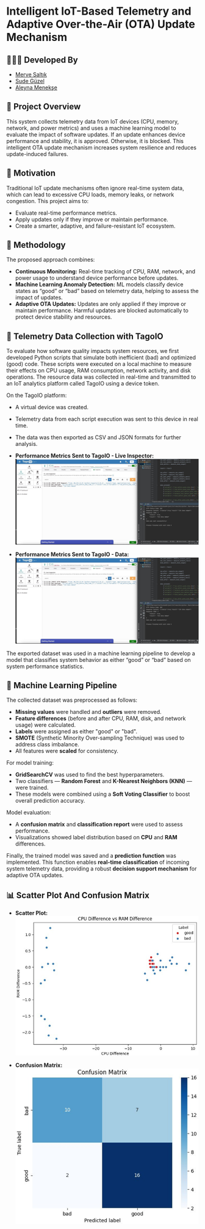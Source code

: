 # Intelligent IoT-Based Telemetry and Adaptive Over-the-Air (OTA) Update Mechanism

## 👩🏻‍💻 Developed By

- [Merve Saltık](https://github.com/mervesaltik)
- [Sude Güzel](https://github.com/sdgzl)
- [Aleyna Menekşe](https://github.com/Aleynamnks)  

## 🧠 Project Overview

This system collects telemetry data from IoT devices (CPU, memory, network, and power metrics) and uses a machine learning model to evaluate the impact of software updates. If an update enhances device performance and stability, it is approved. Otherwise, it is blocked. This intelligent OTA update mechanism increases system resilience and reduces update-induced failures.


## 🎯 Motivation

Traditional IoT update mechanisms often ignore real-time system data, which can lead to excessive CPU loads, memory leaks, or network congestion. This project aims to:
- Evaluate real-time performance metrics.
- Apply updates only if they improve or maintain performance.
- Create a smarter, adaptive, and failure-resistant IoT ecosystem.

## 🔬 Methodology

The proposed approach combines:
- **Continuous Monitoring:** Real-time tracking of CPU, RAM, network, and power usage to understand device performance before updates.
- **Machine Learning Anomaly Detection:** ML models classify device states as “good” or “bad” based on telemetry data, helping to assess the impact of updates.
- **Adaptive OTA Updates:** Updates are only applied if they improve or maintain performance. Harmful updates are blocked automatically to protect device stability and resources.

## 📡 Telemetry Data Collection with TagoIO

To evaluate how software quality impacts system resources, we first developed Python scripts that simulate both inefficient (bad) and optimized (good) code. These scripts were executed on a local machine to measure their effects on CPU usage, RAM consumption, network activity, and disk operations. The resource data was collected in real-time and transmitted to an IoT analytics platform called TagoIO using a device token.

On the TagoIO platform:
- A virtual device was created.
- Telemetry data from each script execution was sent to this device in real time.
- The data was then exported as CSV and JSON formats for further analysis.

- **Performance Metrics Sent to TagoIO - Live Inspector:**
![Performance Metrics Sent to TagoIO - Live Inspector](images/image1.jpeg)

- **Performance Metrics Sent to TagoIO - Data:**
![Performance Metrics Sent to TagoIO - Data](images/image1.jpeg)

The exported dataset was used in a machine learning pipeline to develop a model that classifies system behavior as either “good” or “bad” based on system performance statistics.

## 🤖 Machine Learning Pipeline

The collected dataset was preprocessed as follows:

- **Missing values** were handled and **outliers** were removed.
- **Feature differences** (before and after CPU, RAM, disk, and network usage) were calculated.
- **Labels** were assigned as either "good" or "bad".
- **SMOTE** (Synthetic Minority Over-sampling Technique) was used to address class imbalance.
- All features were **scaled** for consistency.

For model training:
- **GridSearchCV** was used to find the best hyperparameters.
- Two classifiers — **Random Forest** and **K-Nearest Neighbors (KNN)** — were trained.
- These models were combined using a **Soft Voting Classifier** to boost overall prediction accuracy.

Model evaluation:
- A **confusion matrix** and **classification report** were used to assess performance.
- Visualizations showed label distribution based on **CPU** and **RAM** differences.

Finally, the trained model was saved and a **prediction function** was implemented.
This function enables **real-time classification** of incoming system telemetry data, providing a robust **decision support mechanism** for adaptive OTA updates.

## 📊 Scatter Plot And Confusion Matrix

- **Scatter Plot:**
![Scatter Plot](images/image3.jpeg)

- **Confusion Matrix:**
![Confusion Matrix](images/image4.jpeg)


